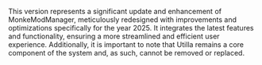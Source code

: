 

This version represents a significant update and enhancement of MonkeModManager, meticulously redesigned with improvements and optimizations specifically for the year 2025.
It integrates the latest features and functionality, ensuring a more streamlined and efficient user experience.
Additionally, it is important to note that Utilla remains a core component of the system and, as such, cannot be removed or replaced.
